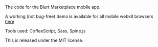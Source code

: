 The code for the Blurt Marketplace mobile app.

A working (not bug-free) demo is available for all mobile webkit browsers [here](http://blurt.maximeliron.com/marketplace/demo/)

Tools used: CoffeeScript, Sass, Spine.js

This is released under the MIT license.